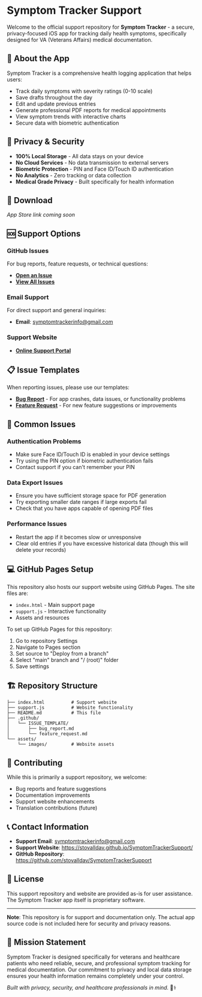 # Symptom Tracker Support

Welcome to the official support repository for **Symptom Tracker** - a secure, privacy-focused iOS app for tracking daily health symptoms, specifically designed for VA (Veterans Affairs) medical documentation.

## 🏥 About the App

Symptom Tracker is a comprehensive health logging application that helps users:
- Track daily symptoms with severity ratings (0-10 scale)
- Save drafts throughout the day
- Edit and update previous entries
- Generate professional PDF reports for medical appointments
- View symptom trends with interactive charts
- Secure data with biometric authentication

## 🔐 Privacy & Security

- **100% Local Storage** - All data stays on your device
- **No Cloud Services** - No data transmission to external servers
- **Biometric Protection** - PIN and Face ID/Touch ID authentication
- **No Analytics** - Zero tracking or data collection
- **Medical Grade Privacy** - Built specifically for health information

## 📱 Download

*App Store link coming soon*

## 🆘 Support Options

### GitHub Issues
For bug reports, feature requests, or technical questions:
- **[Open an Issue](https://github.com/stovalldav/SymptomTrackerSupport/issues/new)**
- **[View All Issues](https://github.com/stovalldav/SymptomTrackerSupport/issues)**

### Email Support
For direct support and general inquiries:
- **Email**: [symptomtrackerinfo@gmail.com](mailto:symptomtrackerinfo@gmail.com)

### Support Website
- **[Online Support Portal](https://stovalldav.github.io/SymptomTrackerSupport/)**

## 📋 Issue Templates

When reporting issues, please use our templates:
- **[Bug Report](https://github.com/stovalldav/SymptomTrackerSupport/issues/new?template=bug_report.md)** - For app crashes, data issues, or functionality problems
- **[Feature Request](https://github.com/stovalldav/SymptomTrackerSupport/issues/new?template=feature_request.md)** - For new feature suggestions or improvements

## 🔧 Common Issues

### Authentication Problems
- Make sure Face ID/Touch ID is enabled in your device settings
- Try using the PIN option if biometric authentication fails
- Contact support if you can't remember your PIN

### Data Export Issues
- Ensure you have sufficient storage space for PDF generation
- Try exporting smaller date ranges if large exports fail
- Check that you have apps capable of opening PDF files

### Performance Issues
- Restart the app if it becomes slow or unresponsive
- Clear old entries if you have excessive historical data (though this will delete your records)

## 💻 GitHub Pages Setup

This repository also hosts our support website using GitHub Pages. The site files are:
- `index.html` - Main support page
- `support.js` - Interactive functionality
- Assets and resources

To set up GitHub Pages for this repository:
1. Go to repository Settings
2. Navigate to Pages section
3. Set source to "Deploy from a branch"
4. Select "main" branch and "/ (root)" folder
5. Save settings

## 🏗️ Repository Structure

```
├── index.html          # Support website
├── support.js          # Website functionality  
├── README.md           # This file
├── .github/
│   └── ISSUE_TEMPLATE/
│       ├── bug_report.md
│       └── feature_request.md
└── assets/
    └── images/         # Website assets
```

## 🤝 Contributing

While this is primarily a support repository, we welcome:
- Bug reports and feature suggestions
- Documentation improvements
- Support website enhancements
- Translation contributions (future)

## 📞 Contact Information

- **Support Email**: symptomtrackerinfo@gmail.com
- **Support Website**: https://stovalldav.github.io/SymptomTrackerSupport/
- **GitHub Repository**: https://github.com/stovalldav/SymptomTrackerSupport

## 📄 License

This support repository and website are provided as-is for user assistance. The Symptom Tracker app itself is proprietary software.

---

**Note**: This repository is for support and documentation only. The actual app source code is not included here for security and privacy reasons.

## 🎯 Mission Statement

Symptom Tracker is designed specifically for veterans and healthcare patients who need reliable, secure, and professional symptom tracking for medical documentation. Our commitment to privacy and local data storage ensures your health information remains completely under your control.

*Built with privacy, security, and healthcare professionals in mind.* 🏥⚕️